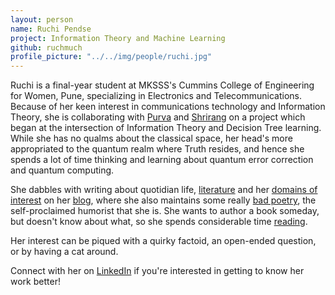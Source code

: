 ```yaml
---
layout: person
name: Ruchi Pendse
project: Information Theory and Machine Learning
github: ruchmuch
profile_picture: "../../img/people/ruchi.jpg"
---
```

Ruchi is a final-year student at MKSSS's Cummins College of Engineering for Women, Pune, specializing in Electronics and Telecommunications. 
Because of her keen interest in communications technology and Information Theory, she is collaborating with [Purva](https://algoasylum.github.io/2020/purva) and [Shrirang](https://algoasylum.github.io/2020/shrirang) on a project which began at the intersection of Information Theory and Decision Tree learning.
While she has no qualms about the classical space, her head's more appropriated to the quantum realm where Truth resides, and hence she spends a lot of time thinking and learning about quantum error correction and quantum computing.

She dabbles with writing about quotidian life, [literature](https://ruchipendse.blogspot.com/2020/07/the-case-for-realistic-fiction.html) and her [domains of interest](https://ruchipendse.blogspot.com/search/label/Entangled) on her [blog](https://ruchipendse.blogspot.com/), where she also maintains some really [bad poetry](https://ruchipendse.blogspot.com/2019/10/sad.html), the self-proclaimed humorist that she is.
She wants to author a book someday, but doesn't know about what, so she spends considerable time [reading](https://ruchipendse.blogspot.com/2020/10/book-recs.html).

Her interest can be piqued with a quirky factoid, an open-ended question, or by having a cat around.

Connect with her on [LinkedIn](https://www.linkedin.com/in/ruchi-pendse-a9841716a) if you're interested in getting to know her work better!
